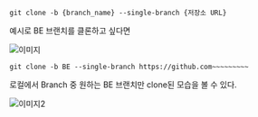 `git clone -b {branch_name} --single-branch {저장소 URL}`

예시로 BE 브랜치를 클론하고 싶다면

![이미지](https://postfiles.pstatic.net/MjAyMzAyMjdfNjAg/MDAxNjc3NDg1NjAwMzI5.oVCDLXKxguZly8FS2etvaVyzQuBwUDstAZAyGLmbVEUg.TYJN298eCzYKFlWwMD9sak7tKsCCwpwyL6vF-vnYpg0g.PNG.jhp1276/SE-72be72dd-8428-4e6d-8a5f-fbca9d475012.png?type=w966)

`git clone -b BE --single-branch https://github.com~~~~~~~~~`

로컬에서 Branch 중 원하는 BE 브랜치만 clone된 모습을 볼 수 있다.

![이미지2](https://postfiles.pstatic.net/MjAyMzAyMjdfNDMg/MDAxNjc3NDg1NjQwOTI2.19UuZEjgOsSyfE8Vtcytkm8JbxLIr47TQEuZ58XJVSYg.puWupKI0ZRKlxqnhn8aweADjmH9mNlyS-8dbeFLNUgAg.PNG.jhp1276/image.png?type=w966)

